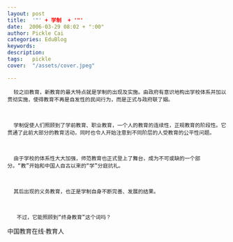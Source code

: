 ```yaml
---
layout: post  
title:  '"' + 学制  + '"'
date:  2006-03-29 08:02 + ":00" 
author: Pickle Cai  
categories: EduBlog  
keywords: 
description:   
tags:	pickle   
cover:  "/assets/cover.jpeg"  

---  
```

    
      较之旧教育，新教育的最大特点就是学制的出现及实施。由政府有意识地构出学校体系并加以贯彻实施，使得教育不再是自发性的民间行为，而是正式与政府联了姻。



      学制促使人们照顾到了学前教育、职业教育，一个人的教育的连续性，正规教育的阶段性。它贯通了此前大部分的教育活动，同时也令人开始注意到不同阶层的人受教育的公平性问题。



      由于学校的体系性大大加强，师范教育也正式登上了舞台，成为不可或缺的一个部分。“教”开始和中国人自古以来的“学”分庭抗礼。



      其后出现的义务教育，也正是学制自身不断完善、发展的结果。



       不过，它能照顾到“终身教育”这个词吗？



 

		

		    
 中国教育在线·教育人

